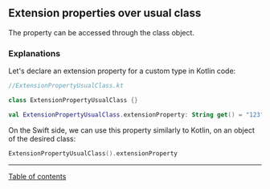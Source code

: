 ## Extension properties over usual class

The property can be accessed through the class object.

### Explanations

Let's declare an extension property for a custom type in Kotlin code:

```kotlin
//ExtensionPropertyUsualClass.kt

class ExtensionPropertyUsualClass {}

val ExtensionPropertyUsualClass.extensionProperty: String get() = "123"
```

On the Swift side, we can use this property similarly to Kotlin, on an object of the desired class:

```swift
ExtensionPropertyUsualClass().extensionProperty
```

---
[Table of contents](/README.md)
